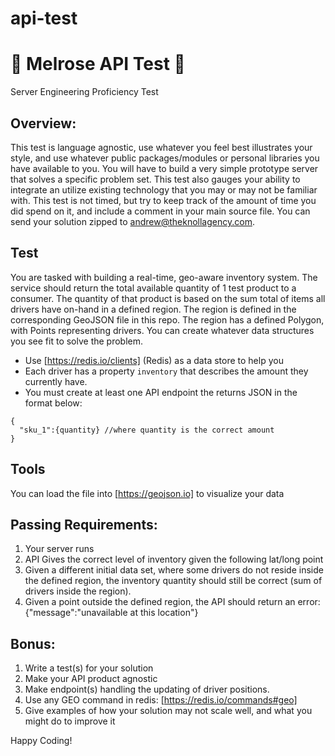 # api-test
# 🤖 Melrose API Test 🤖
Server Engineering Proficiency Test

## Overview:
This test is language agnostic, use whatever you feel best illustrates your style, and use whatever public packages/modules or personal libraries you have available to you. You will have to build a very simple prototype server that solves a specific problem set.  This test also gauges your ability to integrate an utilize existing technology that you may or may not be familiar with.  This test is not timed, but try to keep track of the amount of time you did spend on it, and include a comment in your main source file.  You can send your solution zipped to andrew@theknollagency.com.

## Test
You are tasked with building a real-time, geo-aware inventory system.  The service should return the total available quantity of 1 test product to a consumer. The quantity of that product is based on the sum total of items all drivers have on-hand in a defined region. The region is defined in the corresponding GeoJSON file in this repo. The region has a defined Polygon, with Points representing drivers.  You can create whatever data structures you see fit to solve the problem.

* Use [https://redis.io/clients] (Redis) as a data store to help you
* Each driver has a property `inventory` that describes the amount they currently have.   
* You must create at least one API endpoint the returns JSON in the format below:

```
{
  "sku_1":{quantity} //where quantity is the correct amount
}
```

## Tools
You can load the file into [https://geojson.io] to visualize your data


## Passing Requirements:
1. Your server runs
2. API Gives the correct level of inventory given the following lat/long point
3. Given a different initial data set, where some drivers do not reside inside the defined region, the inventory quantity should still be correct (sum of drivers inside the region).
4. Given a point outside the defined region, the API should return an error: {"message":"unavailable at this location"}

## Bonus:
1. Write a test(s) for your solution
2. Make your API product agnostic
3. Make endpoint(s) handling the updating of driver positions.
4. Use any GEO command in redis: [https://redis.io/commands#geo]
5. Give examples of how your solution may not scale well, and what you might do to improve it

Happy Coding!
